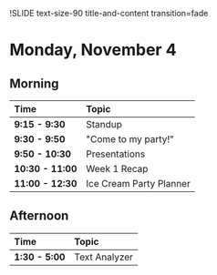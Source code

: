 !SLIDE text-size-90 title-and-content transition=fade

Monday, November 4
==================

## Morning

| Time              | Topic                   |
:-------------------|:------------------------|
| **9:15 - 9:30**   | Standup                 |
| **9:30 - 9:50**   | "Come to my party!"     |
| **9:50 - 10:30**  | Presentations           |
| **10:30 - 11:00** | Week 1 Recap            |
| **11:00 - 12:30** | Ice Cream Party Planner | 

## Afternoon

| Time            | Topic         |
:-----------------|:--------------|
| **1:30 - 5:00** | Text Analyzer |


